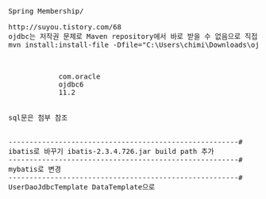 <pre>

Spring Membership/

http://suyou.tistory.com/68 
ojdbc는 저작권 문제로 Maven repository에서 바로 받을 수 없음으로 직접 jar파일을 build path하거나(수동) mvn으로 install해줘야 함(자동) 
mvn install:install-file -Dfile="C:\Users\chimi\Downloads\ojdbc6.jar" -DgroupId=com.oracle -DartifactId=ojdbc6 -Dversion=11.2 -Dpackaging=jar

<!-- Oracle 이미 로칼에서 넣어놓은것을 표시해줌 -->
		<dependency>
			<groupId>com.oracle</groupId>
			<artifactId>ojdbc6</artifactId>
			<version>11.2</version>	
		</dependency>

sql문은 첨부 참조


-------------------------------------------------------#
ibatis로 바꾸기 ibatis-2.3.4.726.jar build path 추가
-------------------------------------------------------#
mybatis로 변경
-------------------------------------------------------#
UserDaoJdbcTemplate DataTemplate으로 

</pre>